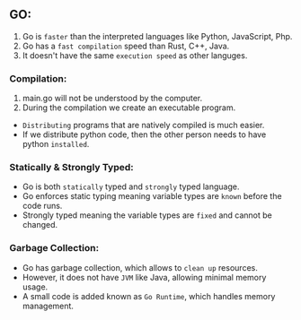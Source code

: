 ## GO:

1.  Go is `faster` than the interpreted languages like Python, JavaScript, Php.
2.  Go has a `fast compilation` speed than Rust, C++, Java.
3.  It doesn't have the same `execution speed` as other languges.

### Compilation:

1. main.go will not be understood by the computer.
2. During the compilation we create an executable program.

- `Distributing` programs that are natively compiled is much easier.
- If we distribute python code, then the other person needs to have python `installed`.

### Statically & Strongly Typed:

- Go is both `statically` typed and `strongly` typed language.
- Go enforces static typing meaning variable types are `known` before the code runs.
- Strongly typed meaning the variable types are `fixed` and cannot be changed.

### Garbage Collection:

- Go has garbage collection, which allows to `clean up` resources.
- However, it does not have `JVM` like Java, allowing minimal memory usage.
- A small code is added known as `Go Runtime`, which handles memory management.
